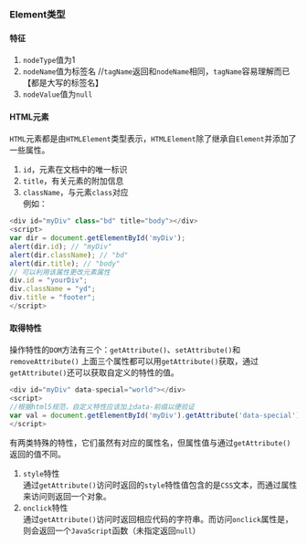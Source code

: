### Element类型
#### 特征
1. `nodeType`值为1  
2. `nodeName`值为标签名  //`tagName`返回和`nodeName`相同，`tagName`容易理解而已【都是大写的标签名】
3. `nodeValue`值为`null`  

#### HTML元素
`HTML`元素都是由`HTMLElement`类型表示，`HTMLElement`除了继承自`Element`并添加了一些属性。  
1. `id`，元素在文档中的唯一标识  
2. `title`，有关元素的附加信息  
3. `className`，与元素`class`对应  
例如：
```javascript
<div id="myDiv" class="bd" title="body"></div>
<script>
var dir = document.getElementById('myDiv');
alert(dir.id); // "myDiv"
alert(dir.className); // "bd"
alert(dir.title); // "body"
// 可以利用该属性更改元素属性
div.id = "yourDiv";
div.className = "yd";
div.title = "footer";
</script>
```
#### 取得特性
操作特性的`DOM`方法有三个：`getAttribute()`、`setAttribute()`和`removeAttribute()`
上面三个属性都可以用`getAttribute()`获取，通过`getAttribute()`还可以获取自定义的特性的值。
```javascript
<div id="myDiv" data-special="world"></div>
<script>
//根据html5规范，自定义特性应该加上data-前缀以便验证
var val = document.getElementById('myDiv').getAttribute('data-special'); 
</script>
```
有两类特殊的特性，它们虽然有对应的属性名，但属性值与通过`getAttribute()`返回的值不同。  
1. `style`特性  
通过`getAttribute()`访问时返回的`style`特性值包含的是`CSS`文本，而通过属性来访问则返回一个对象。  
2. `onclick`特性  
通过`getAttribute()`访问时返回相应代码的字符串。而访问`onclick`属性是，则会返回一个`JavaScript`函数（未指定返回`null`）
